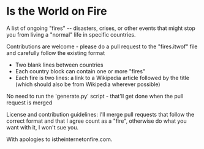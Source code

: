 # Is the World on Fire

A list of ongoing "fires" -- disasters, crises, or other events that might stop you from living a "normal" life in specific countries.

Contributions are welcome - please do a pull request to the "fires.itwof" file and carefully follow the existing format

* Two blank lines between countries
* Each country block can contain one or more "fires"
* Each fire is two lines: a link to a Wikipedia article followed by the title (which should also be from Wikipedia wherever possible)

No need to run the 'generate.py' script - that'll get done when the pull request is merged

License and contribution guidelines: I'll merge pull requests that follow the correct format and that I agree count as a "fire", otherwise do what you want with it, I won't sue you.

With apologies to istheinternetonfire.com.

